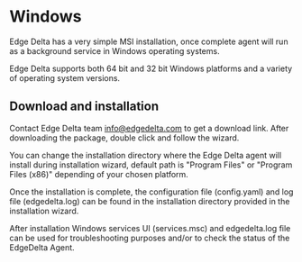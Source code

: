 # Windows

Edge Delta has a very simple MSI installation, once complete agent will run as a background service in Windows operating systems.

Edge Delta supports both 64 bit and 32 bit Windows platforms and a variety of operating system versions.

## Download and installation

Contact Edge Delta team [info@edgedelta.com](mailto:info@edgedelta.com) to get a download link. After downloading the package, double click and follow the wizard.

You can change the installation directory where the Edge Delta agent will install during installation wizard, default path is "Program Files" or "Program Files \(x86\)" depending of your chosen platform.

Once the installation is complete, the configuration file \(config.yaml\) and log file \(edgedelta.log\) can be found in the installation directory provided in the installation wizard.

After installation Windows services UI \(services.msc\) and edgedelta.log file can be used for troubleshooting purposes and/or to check the status of the EdgeDelta Agent. 

